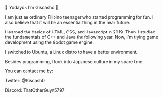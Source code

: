 👋 Yodayo~ I’m Giscasho 👋

I am just an ordinary Filipino teenager who started programming for fun.
I also believe that it will be an essential thing in the near future.

I learned the basics of HTML, CSS, and Javascript in 2019.
Then, I studied the fundamentals of C++ and Java the following year.
Now, I'm trying game development using the Godot game engine.

I switched to Ubuntu, a Linux distro to have a better environment.

Besides programming, I look into Japanese culture in my spare time.


You can contact me by:

Twitter: @Giscash0

Discord: ThatOtherGuy#5797

